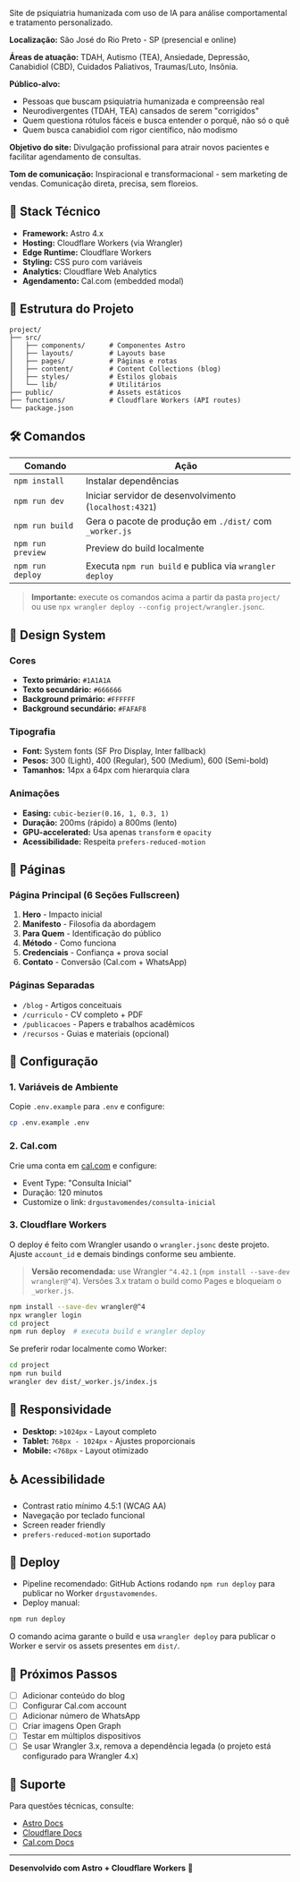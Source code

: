 Site de psiquiatria humanizada com uso de IA para análise comportamental e tratamento personalizado.

**Localização:** São José do Rio Preto - SP (presencial e online)

**Áreas de atuação:** TDAH, Autismo (TEA), Ansiedade, Depressão, Canabidiol (CBD), Cuidados Paliativos, Traumas/Luto, Insônia.

**Público-alvo:**
- Pessoas que buscam psiquiatria humanizada e compreensão real
- Neurodivergentes (TDAH, TEA) cansados de serem "corrigidos"
- Quem questiona rótulos fáceis e busca entender o porquê, não só o quê
- Quem busca canabidiol com rigor científico, não modismo

**Objetivo do site:** Divulgação profissional para atrair novos pacientes e facilitar agendamento de consultas.

**Tom de comunicação:** Inspiracional e transformacional - sem marketing de vendas. Comunicação direta, precisa, sem floreios.

## 🚀 Stack Técnico

- **Framework:** Astro 4.x
- **Hosting:** Cloudflare Workers (via Wrangler)
- **Edge Runtime:** Cloudflare Workers
- **Styling:** CSS puro com variáveis
- **Analytics:** Cloudflare Web Analytics
- **Agendamento:** Cal.com (embedded modal)

## 📁 Estrutura do Projeto

```
project/
├── src/
│   ├── components/      # Componentes Astro
│   ├── layouts/         # Layouts base
│   ├── pages/           # Páginas e rotas
│   ├── content/         # Content Collections (blog)
│   ├── styles/          # Estilos globais
│   └── lib/             # Utilitários
├── public/              # Assets estáticos
├── functions/           # Cloudflare Workers (API routes)
└── package.json
```

## 🛠️ Comandos

| Comando | Ação |
| --- | --- |
| `npm install` | Instalar dependências |
| `npm run dev` | Iniciar servidor de desenvolvimento (`localhost:4321`) |
| `npm run build` | Gera o pacote de produção em `./dist/` com `_worker.js` |
| `npm run preview` | Preview do build localmente |
| `npm run deploy` | Executa `npm run build` e publica via `wrangler deploy` |

> **Importante:** execute os comandos acima a partir da pasta `project/` ou use `npx wrangler deploy --config project/wrangler.jsonc`.

## 🎨 Design System

### Cores

- **Texto primário:** `#1A1A1A`
- **Texto secundário:** `#666666`
- **Background primário:** `#FFFFFF`
- **Background secundário:** `#FAFAF8`

### Tipografia

- **Font:** System fonts (SF Pro Display, Inter fallback)
- **Pesos:** 300 (Light), 400 (Regular), 500 (Medium), 600 (Semi-bold)
- **Tamanhos:** 14px a 64px com hierarquia clara

### Animações

- **Easing:** `cubic-bezier(0.16, 1, 0.3, 1)`
- **Duração:** 200ms (rápido) a 800ms (lento)
- **GPU-accelerated:** Usa apenas `transform` e `opacity`
- **Acessibilidade:** Respeita `prefers-reduced-motion`

## 📄 Páginas

### Página Principal (6 Seções Fullscreen)

1. **Hero** - Impacto inicial
2. **Manifesto** - Filosofia da abordagem
3. **Para Quem** - Identificação do público
4. **Método** - Como funciona
5. **Credenciais** - Confiança + prova social
6. **Contato** - Conversão (Cal.com + WhatsApp)

### Páginas Separadas

- `/blog` - Artigos conceituais
- `/curriculo` - CV completo + PDF
- `/publicacoes` - Papers e trabalhos acadêmicos
- `/recursos` - Guias e materiais (opcional)

## 🔧 Configuração

### 1. Variáveis de Ambiente

Copie `.env.example` para `.env` e configure:

```bash
cp .env.example .env
```

### 2. Cal.com

Crie uma conta em [cal.com](https://cal.com) e configure:
- Event Type: "Consulta Inicial"
- Duração: 120 minutos
- Customize o link: `drgustavomendes/consulta-inicial`

### 3. Cloudflare Workers

O deploy é feito com Wrangler usando o `wrangler.jsonc` deste projeto. Ajuste `account_id` e demais bindings conforme seu ambiente.

> **Versão recomendada:** use Wrangler `^4.42.1` (`npm install --save-dev wrangler@^4`). Versões 3.x tratam o build como Pages e bloqueiam o `_worker.js`.

```bash
npm install --save-dev wrangler@^4
npx wrangler login
cd project
npm run deploy  # executa build e wrangler deploy
```

Se preferir rodar localmente como Worker:

```bash
cd project
npm run build
wrangler dev dist/_worker.js/index.js
```

## 📱 Responsividade

- **Desktop:** `>1024px` - Layout completo
- **Tablet:** `768px - 1024px` - Ajustes proporcionais
- **Mobile:** `<768px` - Layout otimizado

## ♿ Acessibilidade

- Contrast ratio mínimo 4.5:1 (WCAG AA)
- Navegação por teclado funcional
- Screen reader friendly
- `prefers-reduced-motion` suportado

## 🚀 Deploy

- Pipeline recomendado: GitHub Actions rodando `npm run deploy` para publicar no Worker `drgustavomendes`.
- Deploy manual:

```bash
npm run deploy
```

O comando acima garante o build e usa `wrangler deploy` para publicar o Worker e servir os assets presentes em `dist/`.

## 📝 Próximos Passos

- [ ] Adicionar conteúdo do blog
- [ ] Configurar Cal.com account
- [ ] Adicionar número de WhatsApp
- [ ] Criar imagens Open Graph
- [ ] Testar em múltiplos dispositivos
- [ ] Se usar Wrangler 3.x, remova a dependência legada (o projeto está configurado para Wrangler 4.x)

## 🤝 Suporte

Para questões técnicas, consulte:
- [Astro Docs](https://docs.astro.build)
- [Cloudflare Docs](https://developers.cloudflare.com)
- [Cal.com Docs](https://cal.com/docs)

---

**Desenvolvido com Astro + Cloudflare Workers** 🚀
